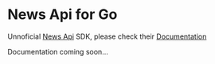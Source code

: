 # News Api for Go

Unnoficial [News Api](https://newsapi.org/) SDK,
please check their [Documentation](https://newsapi.org/docs) 

Documentation coming soon...
